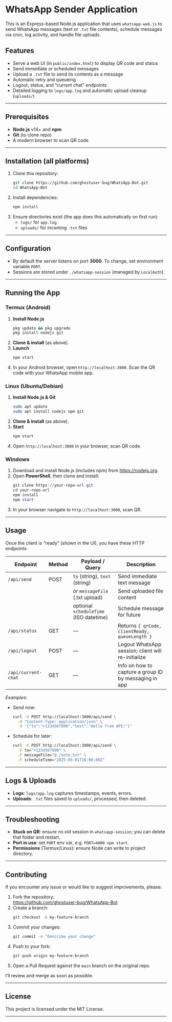 # WhatsApp Sender Application

This is an Express-based Node.js application that uses `whatsapp-web.js` to send WhatsApp messages (text or `.txt` file contents), schedule messages via cron, log activity, and handle file uploads.  

## Features

- Serve a web UI (in `public/index.html`) to display QR code and status  
- Send immediate or scheduled messages  
- Upload a `.txt` file to send its contents as a message  
- Automatic retry and queueing  
- Logout, status, and “current chat” endpoints  
- Detailed logging to `logs/app.log` and automatic upload cleanup (`uploads/`) 

---

## Prerequisites

- **Node.js** v14+ and **npm**  
- **Git** (to clone repo)  
- A modern browser to scan QR code  

---

## Installation (all platforms)

1. Clone this repository:  
   ```bash
   git clone https://github.com/ghostuser-bug/WhatsApp-Bot.git
   cd WhatsApp-Bot
   ```  
2. Install dependencies:  
   ```bash
   npm install
   ```  
3. Ensure directories exist (the app does this automatically on first run):  
   - `logs/` for `app.log`  
   - `uploads/` for incoming `.txt` files   

---

## Configuration

- By default the server listens on port **3000**. To change, set environment variable `PORT`.  
- Sessions are stored under `./whatsapp-session` (managed by `LocalAuth`).  

---

## Running the App

### Termux (Android)

1. **Install Node.js**  
   ```bash
   pkg update && pkg upgrade
   pkg install nodejs git
   ```  
2. **Clone & install** (as above).  
3. **Launch**  
   ```bash
   npm start
   ```  
4. In your Android browser, open `http://localhost:3000`. Scan the QR code with your WhatsApp mobile app.  

### Linux (Ubuntu/Debian)

1. **Install Node.js & Git**  
   ```bash
   sudo apt update
   sudo apt install nodejs npm git
   ```  
2. **Clone & install** (as above).  
3. **Start**  
   ```bash
   npm start
   ```  
4. Open `http://localhost:3000` in your browser, scan QR code.  

### Windows

1. Download and install Node.js (includes npm) from https://nodejs.org.  
2. Open **PowerShell**, then clone and install:  
   ```powershell
   git clone https://your-repo-url.git
   cd your-repo-url
   npm install
   npm start
   ```  
3. In your browser navigate to `http://localhost:3000`, scan QR.  

---

## Usage

Once the client is “ready” (shown in the UI), you have these HTTP endpoints:

| Endpoint             | Method | Payload / Query                             | Description                                              |
|----------------------|--------|----------------------------------------------|----------------------------------------------------------|
| `/api/send`          | POST   | `to` (string), `text` (string)               | Send immediate text message                              |
|                      |        | _or_ `messageFile` (.txt upload)             | Send uploaded file content                               |
|                      |        | optional `scheduleTime` (ISO datetime)       | Schedule message for future                              |
| `/api/status`        | GET    | —                                            | Returns `{ qrCode, clientReady, queueLength }`           |
| `/api/logout`        | POST   | —                                            | Logout WhatsApp session; client will re-initialize       |
| `/api/current-chat`  | GET    | —                                            | Info on how to capture a group ID by messaging in app   |

_Examples_:

- Send now:  
  ```bash
  curl -X POST http://localhost:3000/api/send \
    -H "Content-Type: application/json" \
    -d '{"to":"+1234567890","text":"Hello from API!"}'
  ```
- Schedule for later:  
  ```bash
  curl -X POST http://localhost:3000/api/send \
    -F to="+1234567890" \
    -F messageFile="@./note.txt" \
    -F scheduleTime="2025-05-01T10:00:00Z"
  ```

---

## Logs & Uploads

- **Logs**: `logs/app.log` captures timestamps, events, errors.  
- **Uploads**: `.txt` files saved to `uploads/`, processed, then deleted.   

---

## Troubleshooting

- **Stuck on QR**: ensure no old session in `whatsapp-session`; you can delete that folder and restart.  
- **Port in use**: set `PORT` env var, e.g. `PORT=4000 npm start`.  
- **Permissions** (Termux/Linux): ensure Node can write to project directory.

---


## Contributing

If you encounter any issue or would like to suggest improvements, please:

1. Fork the repository:  
   <https://github.com/ghostuser-bug/WhatsApp-Bot>  
2. Create a branch:  
   ```bash
   git checkout -b my-feature-branch
   ```
3. Commit your changes:  
   ```bash
   git commit -m "Describe your change"
   ```
4. Push to your fork:  
   ```bash
   git push origin my-feature-branch
   ```
5. Open a Pull Request against the `main` branch on the original repo.

I’ll review and merge as soon as possible.  

---

## License

This project is licensed under the MIT License.

---
